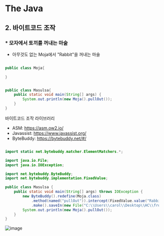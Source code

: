 # The Java

## 2. 바이트코드 조작
### * 모자에서 토끼를 꺼내는 마술
* 아무것도 없는 Moja에서 "Rabbit"을 꺼내는 마술

```java

public class Moja{
	 
}
```

```java

public class Masulsa{
	public static void main(String[] args) {
		System.out.println(new Moja().pullOut());
	}
}
```


바이트코드 조작 라이브러리
* ASM: https://asm.ow2.io/
* Javassist: https://www.javassist.org/
* ByteBuddy: https://bytebuddy.net/#/

```java

import static net.bytebuddy.matcher.ElementMatchers.*;

import java.io.File;
import java.io.IOException;

import net.bytebuddy.ByteBuddy;
import net.bytebuddy.implementation.FixedValue;

public class Masulsa {
	public static void main(String[] args) throws IOException {
		new ByteBuddy().redefine(Moja.class)
			.method(named("pullOut")).intercept(FixedValue.value("Rabbit!"))
			.make().saveIn(new File("C:\\Users\\carol\\Desktop\\HC\\front\\server\\theJavaPrac\\target\\classes\\"));
		System.out.println(new Moja().pullOut());
	}
}
```
![image](https://user-images.githubusercontent.com/60100532/187599368-35e9b76e-d116-449f-9f93-d63324bf940d.png) 